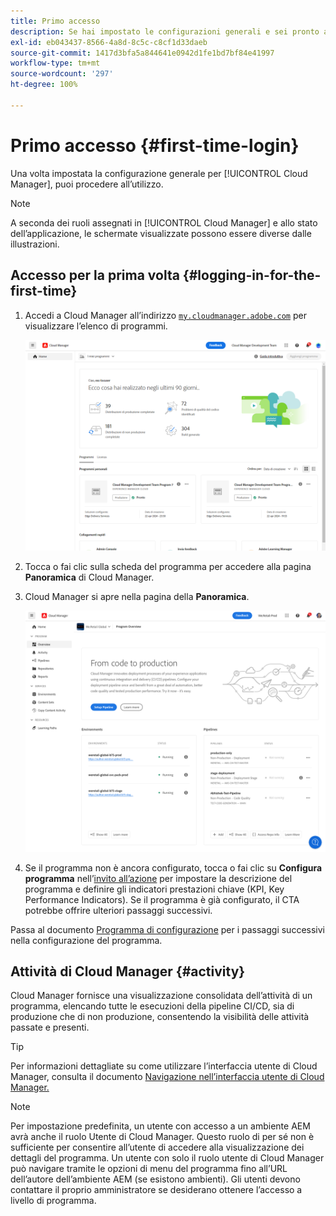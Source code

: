 ```yaml
---
title: Primo accesso
description: Se hai impostato le configurazioni generali e sei pronto a utilizzare Cloud Manager per la prima volta, segui questa pagina.
exl-id: eb043437-8566-4a8d-8c5c-c8cf1d33daeb
source-git-commit: 1417d3bfa5a844641e0942d1fe1bd7bf84e41997
workflow-type: tm+mt
source-wordcount: '297'
ht-degree: 100%

---
```



# Primo accesso {#first-time-login}

Una volta impostata la configurazione generale per [!UICONTROL Cloud Manager], puoi procedere all’utilizzo.

>[!NOTE]
>
>A seconda dei ruoli assegnati in [!UICONTROL Cloud Manager] e allo stato dell’applicazione, le schermate visualizzate possono essere diverse dalle illustrazioni.

## Accesso per la prima volta {#logging-in-for-the-first-time}

1. Accedi a Cloud Manager all’indirizzo [`my.cloudmanager.adobe.com`](https://my.cloudmanager.adobe.com/) per visualizzare l’elenco di programmi.

   ![Console di Cloud Manager](/help/assets/cloud-manager-console.png)

1. Tocca o fai clic sulla scheda del programma per accedere alla pagina **Panoramica** di Cloud Manager.

1. Cloud Manager si apre nella pagina della **Panoramica**.

   ![Pagina panoramica di Cloud Manager](/help/assets/program-overview-page.png)

1. Se il programma non è ancora configurato, tocca o fai clic su **Configura programma** nell’[invito all’azione](/help/getting-started/navigation.md#cta) per impostare la descrizione del programma e definire gli indicatori prestazioni chiave (KPI, Key Performance Indicators). Se il programma è già configurato, il CTA potrebbe offrire ulteriori passaggi successivi.

Passa al documento [Programma di configurazione](/help/getting-started/program-setup.md) per i passaggi successivi nella configurazione del programma.

## Attività di Cloud Manager {#activity}

Cloud Manager fornisce una visualizzazione consolidata dell’attività di un programma, elencando tutte le esecuzioni della pipeline CI/CD, sia di produzione che di non produzione, consentendo la visibilità delle attività passate e presenti.

>[!TIP]
>
>Per informazioni dettagliate su come utilizzare l’interfaccia utente di Cloud Manager, consulta il documento [Navigazione nell’interfaccia utente di Cloud Manager.](/help/getting-started/navigation.md)

>[!NOTE]
>
>Per impostazione predefinita, un utente con accesso a un ambiente AEM avrà anche il ruolo Utente di Cloud Manager. Questo ruolo di per sé non è sufficiente per consentire all’utente di accedere alla visualizzazione dei dettagli del programma. Un utente con solo il ruolo utente di Cloud Manager può navigare tramite le opzioni di menu del programma fino all’URL dell’autore dell’ambiente AEM (se esistono ambienti). Gli utenti devono contattare il proprio amministratore se desiderano ottenere l’accesso a livello di programma.
